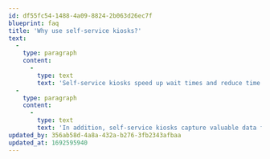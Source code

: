 ```yaml
---
id: df55fc54-1488-4a09-8824-2b063d26ec7f
blueprint: faq
title: 'Why use self-service kiosks?'
text:
  -
    type: paragraph
    content:
      -
        type: text
        text: 'Self-service kiosks speed up wait times and reduce time spent standing in the queue. Customers also appreciate the greater degree of control and accuracy that kiosks provide when it comes to personalising and customising their orders.'
  -
    type: paragraph
    content:
      -
        type: text
        text: 'In addition, self-service kiosks capture valuable data for your business and require less labour to operate.'
updated_by: 356ab58d-4a8a-432a-b276-3fb2343afbaa
updated_at: 1692595940
---
```

